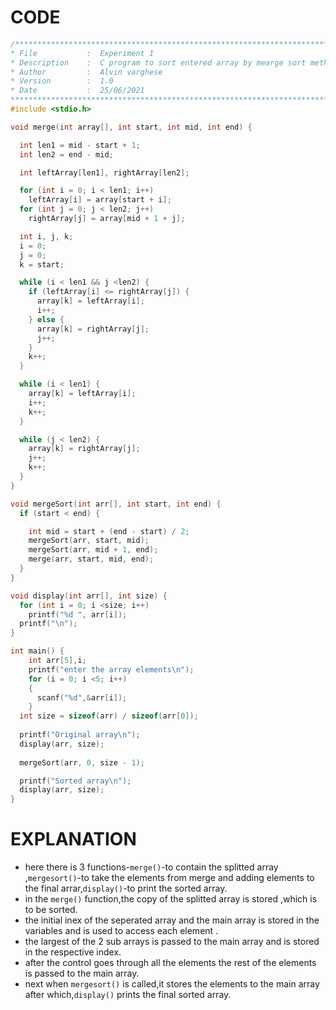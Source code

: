 CODE
====
```C
/**************************************************************************
* File           :  Experiment 1                                                    
* Description    :  C program to sort entered array by mearge sort method                                  
* Author         :  Alvin varghese                                              
* Version        :  1.0
* Date           :  25/06/2021                                                
****************************************************************************/
#include <stdio.h>

void merge(int array[], int start, int mid, int end) {

  int len1 = mid - start + 1;
  int len2 = end - mid;

  int leftArray[len1], rightArray[len2];

  for (int i = 0; i < len1; i++)
    leftArray[i] = array[start + i];
  for (int j = 0; j < len2; j++)
    rightArray[j] = array[mid + 1 + j];

  int i, j, k;
  i = 0;
  j = 0;
  k = start;

  while (i < len1 && j <len2) {
    if (leftArray[i] <= rightArray[j]) {
      array[k] = leftArray[i];
      i++;
    } else {
      array[k] = rightArray[j];
      j++;
    }
    k++;
  }

  while (i < len1) {
    array[k] = leftArray[i];
    i++;
    k++;
  }

  while (j < len2) {
    array[k] = rightArray[j];
    j++;
    k++;
  }
}

void mergeSort(int arr[], int start, int end) {
  if (start < end) {

    int mid = start + (end - start) / 2;
    mergeSort(arr, start, mid);
    mergeSort(arr, mid + 1, end);
    merge(arr, start, mid, end);
  }
}

void display(int arr[], int size) {
  for (int i = 0; i <size; i++)
    printf("%d ", arr[i]);
  printf("\n");
}

int main() {
    int arr[5],i;
    printf("enter the array elements\n");
    for (i = 0; i <5; i++)
    {
      scanf("%d",&arr[i]);
    }
  int size = sizeof(arr) / sizeof(arr[0]);
  
  printf("Original array\n");
  display(arr, size);
  
  mergeSort(arr, 0, size - 1);

  printf("Sorted array\n");
  display(arr, size);
}
```
EXPLANATION
===========
- here there is 3 functions-`merge()`-to contain the splitted array ,`mergesort()`-to take the elements from merge and adding elements to the final arrar,`display()`-to print the sorted array.  
- in the `merge()` function,the copy of the splitted array is stored ,which is to be sorted.  
- the initial inex of the seperated array and the main array is stored in the variables and is used to access each element .  
- the largest of the 2 sub arrays is passed to the main array and is stored in the respective index.  
- after the control goes through all the elements the rest of the elements is passed to the main array.  
- next when `mergesort()` is called,it stores the elements to the main array after which,`display()` prints the final sorted array.  
